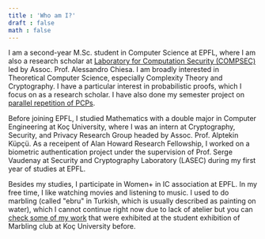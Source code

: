 ```yaml
---
title : 'Who am I?'
draft : false
math : false
--- 
```

I am a second-year M.Sc. student in Computer Science at EPFL, where I am also a research scholar at [Laboratory for Computation Security (COMPSEC)](https://compsec.epfl.ch) led by Assoc. Prof. Alessandro Chiesa. I am broadly interested in Theoretical Computer Science, especially Complexity Theory and Cryptography. I have a particular interest in probabilistic proofs, which I focus on as a research scholar. I have also done my semester project on [parallel repetition of PCPs](https://eprint.iacr.org/2023/1714).  

Before joining EPFL, I studied Mathematics with a double major in Computer Engineering at Koç University, where I was an intern at Cryptography, Security, and Privacy Research Group headed by Assoc. Prof. Alptekin Küpçü. As a receipent of Alan Howard Research Fellowship, I worked on a biometric authentication project under the supervision of Prof. Serge Vaudenay at Security and Cryptography Laboratory (LASEC) during my first year of studies at EPFL. 

Besides my studies, I participate in Women+ in IC association at EPFL. In my free time, I like watching movies and listening to music. I used to do marbling (called "ebru" in Turkish, which is usually described as painting on water), which I cannot continue right now due to lack of atelier but you can [check some of my work](../marblings) that were exhibited at the student exhibition of Marbling club at Koç University before.
